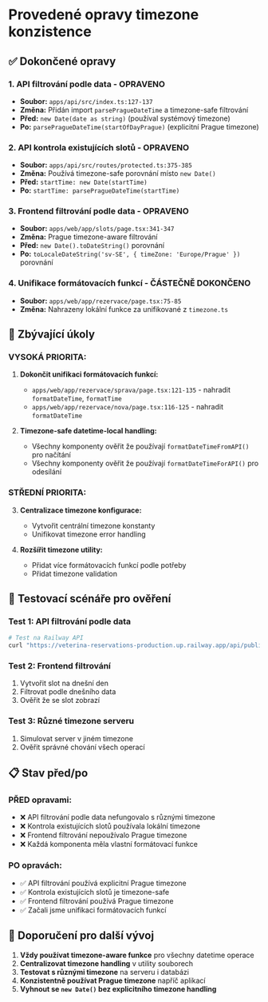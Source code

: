 # Provedené opravy timezone konzistence

## ✅ Dokončené opravy

### 1. **API filtrování podle data - OPRAVENO** 
- **Soubor:** `apps/api/src/index.ts:127-137`
- **Změna:** Přidán import `parsePragueDateTime` a timezone-safe filtrování
- **Před:** `new Date(date as string)` (používal systémový timezone)  
- **Po:** `parsePragueDateTime(startOfDayPrague)` (explicitní Prague timezone)

### 2. **API kontrola existujících slotů - OPRAVENO**
- **Soubor:** `apps/api/src/routes/protected.ts:375-385`
- **Změna:** Používá timezone-safe porovnání místo `new Date()`
- **Před:** `startTime: new Date(startTime)`
- **Po:** `startTime: parsePragueDateTime(startTime)`

### 3. **Frontend filtrování podle data - OPRAVENO**
- **Soubor:** `apps/web/app/slots/page.tsx:341-347`
- **Změna:** Prague timezone-aware filtrování
- **Před:** `new Date().toDateString()` porovnání
- **Po:** `toLocaleDateString('sv-SE', { timeZone: 'Europe/Prague' })` porovnání

### 4. **Unifikace formátovacích funkcí - ČÁSTEČNĚ DOKONČENO**
- **Soubor:** `apps/web/app/rezervace/page.tsx:75-85`
- **Změna:** Nahrazeny lokální funkce za unifikované z `timezone.ts`

## 🔄 Zbývající úkoly 

### VYSOKÁ PRIORITA:

1. **Dokončit unifikaci formátovacích funkcí:**
   - `apps/web/app/rezervace/sprava/page.tsx:121-135` - nahradit `formatDateTime`, `formatTime`
   - `apps/web/app/rezervace/nova/page.tsx:116-125` - nahradit `formatDateTime`

2. **Timezone-safe datetime-local handling:**
   - Všechny komponenty ověřit že používají `formatDateTimeFromAPI()` pro načítání
   - Všechny komponenty ověřit že používají `formatDateTimeForAPI()` pro odesílání

### STŘEDNÍ PRIORITA:

3. **Centralizace timezone konfigurace:**
   - Vytvořit centrální timezone konstanty
   - Unifikovat timezone error handling

4. **Rozšířit timezone utility:**
   - Přidat více formátovacích funkcí podle potřeby
   - Přidat timezone validation

## 🧪 Testovací scénáře pro ověření

### Test 1: API filtrování podle data
```bash
# Test na Railway API
curl "https://veterina-reservations-production.up.railway.app/api/public/slots/cmcjoqnlv0000021u5yazz8rx?date=2024-01-15"
```

### Test 2: Frontend filtrování
1. Vytvořit slot na dnešní den
2. Filtrovat podle dnešního data
3. Ověřit že se slot zobrazí

### Test 3: Různé timezone serveru
1. Simulovat server v jiném timezone
2. Ověřit správné chování všech operací

## 📋 Stav před/po

### PŘED opravami:
- ❌ API filtrování podle data nefungovalo s různými timezone
- ❌ Kontrola existujících slotů používala lokální timezone
- ❌ Frontend filtrování nepoužívalo Prague timezone
- ❌ Každá komponenta měla vlastní formátovací funkce

### PO opravách:
- ✅ API filtrování používá explicitní Prague timezone
- ✅ Kontrola existujících slotů je timezone-safe
- ✅ Frontend filtrování používá Prague timezone
- ✅ Začali jsme unifikaci formátovacích funkcí

## 🔧 Doporučení pro další vývoj

1. **Vždy používat timezone-aware funkce** pro všechny datetime operace
2. **Centralizovat timezone handling** v utility souborech  
3. **Testovat s různými timezone** na serveru i databázi
4. **Konzistentně používat Prague timezone** napříč aplikací
5. **Vyhnout se `new Date()` bez explicitního timezone handling** 